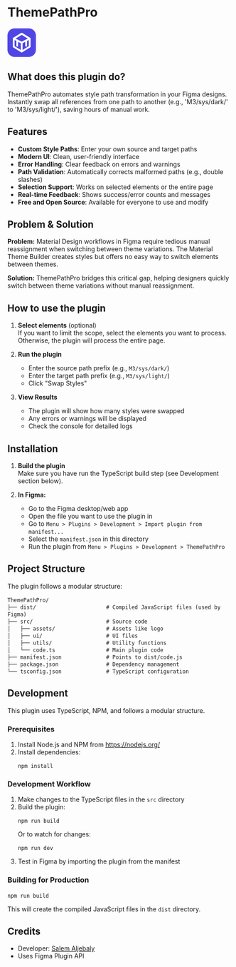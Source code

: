 # ThemePathPro

![ThemePathPro Logo](src/assets/logo.svg)

## What does this plugin do?

ThemePathPro automates style path transformation in your Figma designs. Instantly swap all references from one path to another (e.g., 'M3/sys/dark/' to 'M3/sys/light/'), saving hours of manual work.

## Features

- **Custom Style Paths**: Enter your own source and target paths
- **Modern UI**: Clean, user-friendly interface
- **Error Handling**: Clear feedback on errors and warnings
- **Path Validation**: Automatically corrects malformed paths (e.g., double slashes)
- **Selection Support**: Works on selected elements or the entire page
- **Real-time Feedback**: Shows success/error counts and messages
- **Free and Open Source**: Available for everyone to use and modify

## Problem & Solution

**Problem:** 
Material Design workflows in Figma require tedious manual reassignment when switching between theme variations. The Material Theme Builder creates styles but offers no easy way to switch elements between themes.

**Solution:**
ThemePathPro bridges this critical gap, helping designers quickly switch between theme variations without manual reassignment.

## How to use the plugin

1. **Select elements** (optional)  
   If you want to limit the scope, select the elements you want to process. Otherwise, the plugin will process the entire page.

2. **Run the plugin**
   - Enter the source path prefix (e.g., `M3/sys/dark/`)
   - Enter the target path prefix (e.g., `M3/sys/light/`)
   - Click "Swap Styles"

3. **View Results**
   - The plugin will show how many styles were swapped
   - Any errors or warnings will be displayed
   - Check the console for detailed logs

## Installation

1. **Build the plugin**  
   Make sure you have run the TypeScript build step (see Development section below).

2. **In Figma:**  
   - Go to the Figma desktop/web app
   - Open the file you want to use the plugin in
   - Go to `Menu > Plugins > Development > Import plugin from manifest...`
   - Select the `manifest.json` in this directory
   - Run the plugin from `Menu > Plugins > Development > ThemePathPro`

## Project Structure

The plugin follows a modular structure:

```
ThemePathPro/
├── dist/                      # Compiled JavaScript files (used by Figma)
├── src/                       # Source code
│   ├── assets/                # Assets like logo
│   ├── ui/                    # UI files
│   ├── utils/                 # Utility functions
│   └── code.ts                # Main plugin code
├── manifest.json              # Points to dist/code.js
├── package.json               # Dependency management
└── tsconfig.json              # TypeScript configuration
```

## Development

This plugin uses TypeScript, NPM, and follows a modular structure.

### Prerequisites

1. Install Node.js and NPM from https://nodejs.org/
2. Install dependencies:
   ```
   npm install
   ```

### Development Workflow

1. Make changes to the TypeScript files in the `src` directory
2. Build the plugin:
   ```
   npm run build
   ```
   Or to watch for changes:
   ```
   npm run dev
   ```
3. Test in Figma by importing the plugin from the manifest

### Building for Production

```
npm run build
```

This will create the compiled JavaScript files in the `dist` directory.

## Credits

- Developer: [Salem Aljebaly](https://github.com/salemaljebaly)
- Uses Figma Plugin API
